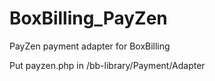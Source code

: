 # BoxBilling_PayZen
PayZen payment adapter for BoxBilling

Put payzen.php in /bb-library/Payment/Adapter
